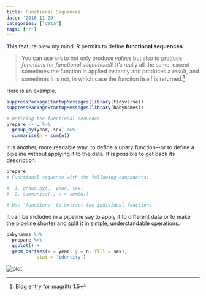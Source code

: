 ```yaml
---
title: Functional Sequences
date: '2016-11-29'
categories: ['data']
tags: ['r']
---
```


This feature blew my mind. R permits to define **functional sequences**.

> You can use `%>%` to not only produce *values* but also to produce *functions* (or *functional sequences*)! It’s really all the same, except sometimes the function is applied instantly and produces a result, and sometimes it is not, in which case the function itself is returned.[^fn-mag]

Here is an example.

[^fn-mag]: [Blog entry for magrittr 1.5](https://blog.rstudio.com/2014/12/01/magrittr-1-5/)

```R
suppressPackageStartupMessages(library(tidyverse))
suppressPackageStartupMessages(library(babynames))

# Defining the functional sequence 
prepare <- . %>%
  group_by(year, sex) %>% 
  summarise(n = sum(n))
```

It is another, more readable way, to define a unary function--or to define a pipeline without applying it to the data. It is possible to get back its description.


```R 
prepare
# Functional sequence with the following components:

#  1. group_by(., year, sex)
#  2. summarise(., n = sum(n))

# Use 'functions' to extract the individual functions.
```

It can be included in a pipeline say to apply it to different data or to make the pipeline shorter and split it in simple, understandable operations.

```R
babynames %>% 
  prepare %>%
  ggplot() +
  geom_bar(aes(x = year, y = n, fill = sex), 
           stat = 'identity')
```

![plot](/post/functional-sequences_files/func.png)